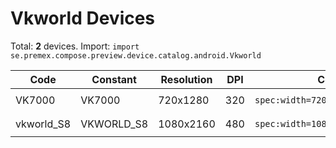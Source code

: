 # Vkworld Devices

Total: **2** devices. Import: `import se.premex.compose.preview.device.catalog.android.Vkworld`

| Code | Constant | Resolution | DPI | Compose Spec | Preview Usage |
|------|----------|------------|-----|-------------|---------------|
| VK7000 | VK7000 | 720x1280 | 320 | `spec:width=720px,height=1280px,dpi=320` | `@Preview(device = Vkworld.VK7000)` |
| vkworld_S8 | VKWORLD_S8 | 1080x2160 | 480 | `spec:width=1080px,height=2160px,dpi=480` | `@Preview(device = Vkworld.VKWORLD_S8)` |

<!-- Generated automatically. Do not edit manually. -->
